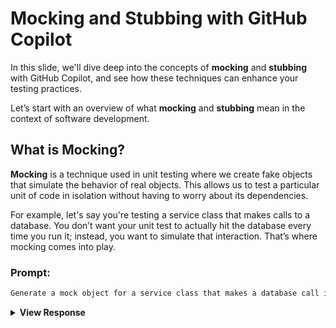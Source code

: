 # Mocking and Stubbing with GitHub Copilot

In this slide, we'll dive deep into the concepts of **mocking** and **stubbing** with GitHub Copilot, and see how these techniques can enhance your testing practices.

Let’s start with an overview of what **mocking** and **stubbing** mean in the context of software development.

## What is Mocking?

**Mocking** is a technique used in unit testing where we create fake objects that simulate the behavior of real objects. This allows us to test a particular unit of code in isolation without having to worry about its dependencies.

For example, let's say you're testing a service class that makes calls to a database. You don’t want your unit test to actually hit the database every time you run it; instead, you want to simulate that interaction. That’s where mocking comes into play.

### Prompt:
```markdown
Generate a mock object for a service class that makes a database call in Python using unittest.mock
```

<details>
<summary><strong>View Response</strong></summary>
<blockquote>

```python
import unittest
from unittest.mock import MagicMock

# Step 2: Define the service class
class DatabaseService:
    def get_data(self):
        # Simulate a database call
        pass

# Step 3: Create a mock object for the service class
mock_service = MagicMock(spec=DatabaseService)

# Step 4: Set up the mock to return a specific value
mock_service.get_data.return_value = {'id': 1, 'name': 'Test'}

# Example usage
if __name__ == "__main__":
    # This will print: {'id': 1, 'name': 'Test'}
    print(mock_service.get_data())
```

With GitHub Copilot, creating mock objects becomes much easier. Copilot can understand the context of your code and help you generate mock objects that align with your test scenarios.

## What is Stubbing?

**Stubbing** is closely related to mocking but focuses on replacing a method with code that returns hardcoded values. In essence, a stub is a piece of code that stands in for some other code.

For example, suppose you have a method that calculates tax and retrieves tax rates from a third-party service. During testing, instead of calling the actual service, which could be slow or unreliable, you can replace that method with a stub that returns a fixed value.

### Prompt:
```markdown
Generate a stub method to replace an external API call in JavaScript using Sinon.js
```

<details>
<summary><strong>View Response</strong></summary>
<blockquote>

```javascript
// Step 1: Import Sinon.js
const sinon = require('sinon');

// Step 2: Define the function that makes the external API call
function fetchDataFromAPI() {
    // Simulate an external API call
    return fetch('https://api.example.com/data')
        .then(response => response.json());
}

// Step 3: Use Sinon.js to create a stub for the API call method
const fetchStub = sinon.stub(global, 'fetch');

// Step 4: Set up the stub to return a specific value
const mockResponse = new Response(JSON.stringify({ id: 1, name: 'Test' }), {
    status: 200,
    headers: { 'Content-type': 'application/json' }
});
fetchStub.returns(Promise.resolve(mockResponse));

// Example usage
fetchDataFromAPI().then(data => {
    // This will print: { id: 1, name: 'Test' }
    console.log(data);
});

// Restore the original fetch method after the test
fetchStub.restore();
```
</blockquote>
</details>

Explanation:
Step 1: Import Sinon.js.
Step 2: Define the fetchDataFromAPI function that makes an external API call using fetch.
Step 3: Create a stub for the global fetch method using sinon.stub.
Step 4: Configure the stub to return a mock response when the fetch method is called.

This stub can now be used in unit tests to simulate the behavior of the external API call without making actual network requests.

## How Can GitHub Copilot Help with Mocking and Stubbing?

GitHub Copilot can greatly streamline the process of creating mocks and stubs. Copilot understands popular mocking frameworks, such as **Mockito** for Java, **Sinon** for JavaScript, **unittest.mock** for Python, and many others.

When you’re writing test cases, Copilot can automatically generate mock objects and stub methods based on your comments or the context provided in your code. This can help isolate the code being tested and ensure that your tests remain clean, concise, and focused.

### Prompt:
```markdown
Generate a test case that mocks an external API in Python using unittest.mock
```

<details>
<summary><strong>View Response</strong></summary>
<blockquote>

```python
import unittest
from unittest.mock import patch
import requests

# Step 2: Define the function that makes the external API call
def fetch_data_from_api(url):
    response = requests.get(url)
    return response.json()

# Step 3: Create a test case class using unittest.TestCase
class TestFetchDataFromAPI(unittest.TestCase):

    # Step 4: Use unittest.mock.patch to mock the external API call
    @patch('requests.get')
    def test_fetch_data_from_api(self, mock_get):
        # Step 5: Set up the mock to return a specific value
        mock_response = unittest.mock.Mock()
        mock_response.json.return_value = {'id': 1, 'name': 'Test'}
        mock_get.return_value = mock_response

        # Call the function
        result = fetch_data_from_api('https://api.example.com/data')

        # Step 6: Write the test method to verify the behavior
        self.assertEqual(result, {'id': 1, 'name': 'Test'})
        mock_get.assert_called_once_with('https://api.example.com/data')

# Run the tests
if __name__ == '__main__':
    unittest.main()
```
</blockquote>
</details>

Explanation:
Step 1: Import unittest and patch from unittest.mock, and requests.
Step 2: Define the fetch_data_from_api function that makes an external API call using requests.get.
Step 3: Create a test case class TestFetchDataFromAPI that inherits from unittest.TestCase.
Step 4: Use @patch('requests.get') to mock the requests.get method.
Step 5: Configure the mock to return a mock response with a specific JSON payload.
Step 6: Write the test_fetch_data_from_api method to verify that the function returns the expected result and that the requests.get method was called with the correct URL.

This test case can now be used to verify the behavior of the fetch_data_from_api function without making actual network requests.

## Why Use Mocking and Stubbing?

Mocks and stubs help create an isolated environment where you control the behavior of dependencies. This results in more reliable and faster tests. It also allows you to test edge cases, error handling, and time-sensitive scenarios without worrying about the state of your actual dependencies.

Mocks are especially useful in **Test-Driven Development (TDD)**, where you write tests before implementing the actual functionality. The tests define the behavior of the code, and mock objects help simulate that behavior.

## Popular Mocking Frameworks Supported by Copilot

GitHub Copilot understands and supports a wide range of popular mocking frameworks, including:

- **Mockito** for Java
- **Sinon** for JavaScript
- **unittest.mock** for Python
- **RSpec Mocks** for Ruby
- **NSubstitute** for .NET
- **Jest** for JavaScript/TypeScript

### Prompt:
```markdown
Generate a mock using Mockito for a Java class that makes a database call
```

<details>
<summary><strong>View Response</strong></summary>
<blockquote>

```java
import static org.mockito.Mockito.*;

public class DatabaseServiceTest {
    @Test
    public void testGetData() {
        // Arrange: Create a mock for the DatabaseService
        DatabaseService dbService = mock(DatabaseService.class);
        
        // Stub the getData method
        when(dbService.getData()).thenReturn("Mocked Data");
        
        // Act: Call the method under test
        String result = dbService.getData();
        
        // Assert: Verify the result
        assertEquals("Mocked Data", result);
    }
}
```
</blockquote>
</details>

With Copilot, you can generate code for mocking frameworks in various languages, enhancing your ability to write reliable unit tests.

## Best Practices When Using Copilot for Mocking and Stubbing

1. **Be Explicit**: Clearly define what you want to mock or stub. Use comments to guide Copilot, such as `// Mock the database call`.
   
2. **Verify Interactions**: Always verify that the mock objects are being called as expected. This helps catch unintended side effects and ensures the mock setup is correct.
   
3. **Use Stubs for Simplicity**: If you only need a method to return a specific value, use stubs. They are simpler to set up and easier to understand.
   
4. **Avoid Over-Mocking**: While mocking is powerful, avoid over-mocking your tests. If you mock too many things, your test cases may become too tightly coupled to the implementation rather than the behavior.
   
5. **Leverage Copilot Suggestions**: Trust Copilot’s suggestions but always review the generated code. It’s a tool to help you, not replace you.

## Conclusion

Mocking and stubbing are essential techniques in modern software development, enabling you to write robust, isolated unit tests. With GitHub Copilot, you can generate mock objects and stub methods effortlessly, enhancing your testing workflow and allowing you to focus more on the logic of your code rather than the boilerplate.

